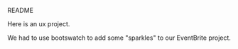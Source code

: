README


Here is an ux project.

We had to use bootswatch to add some "sparkles" to our EventBrite project.
